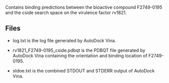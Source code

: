 Contains binding predictions between the bioactive compound F2749-0195 and the cside search space on the virulence factor rv1821.

## Files

- log.txt is the log file generated by AutoDock Vina.

- rv1821_F2749-0195_cside.pdbqt is the PDBQT file generated by AutoDock Vina containing the orientation and binding location of F2749-0195.

- stdoe.txt is the combined STDOUT and STDERR output of AutoDock Vina.

